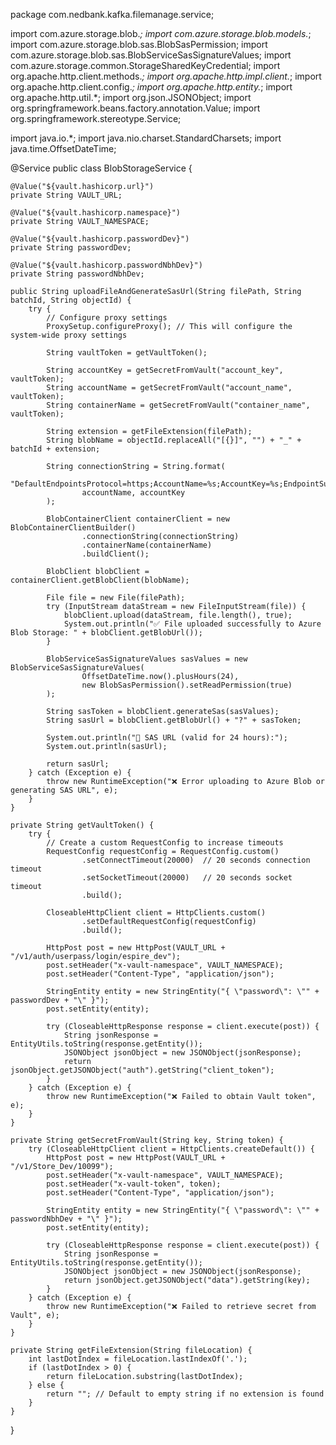 package com.nedbank.kafka.filemanage.service;

import com.azure.storage.blob.*;
import com.azure.storage.blob.models.*;
import com.azure.storage.blob.sas.BlobSasPermission;
import com.azure.storage.blob.sas.BlobServiceSasSignatureValues;
import com.azure.storage.common.StorageSharedKeyCredential;
import org.apache.http.client.methods.*;
import org.apache.http.impl.client.*;
import org.apache.http.client.config.*;
import org.apache.http.entity.*;
import org.apache.http.util.*;
import org.json.JSONObject;
import org.springframework.beans.factory.annotation.Value;
import org.springframework.stereotype.Service;

import java.io.*;
import java.nio.charset.StandardCharsets;
import java.time.OffsetDateTime;

@Service
public class BlobStorageService {

    @Value("${vault.hashicorp.url}")
    private String VAULT_URL;

    @Value("${vault.hashicorp.namespace}")
    private String VAULT_NAMESPACE;

    @Value("${vault.hashicorp.passwordDev}")
    private String passwordDev;

    @Value("${vault.hashicorp.passwordNbhDev}")
    private String passwordNbhDev;

    public String uploadFileAndGenerateSasUrl(String filePath, String batchId, String objectId) {
        try {
            // Configure proxy settings
            ProxySetup.configureProxy(); // This will configure the system-wide proxy settings

            String vaultToken = getVaultToken();

            String accountKey = getSecretFromVault("account_key", vaultToken);
            String accountName = getSecretFromVault("account_name", vaultToken);
            String containerName = getSecretFromVault("container_name", vaultToken);

            String extension = getFileExtension(filePath);
            String blobName = objectId.replaceAll("[{}]", "") + "_" + batchId + extension;

            String connectionString = String.format(
                    "DefaultEndpointsProtocol=https;AccountName=%s;AccountKey=%s;EndpointSuffix=core.windows.net",
                    accountName, accountKey
            );

            BlobContainerClient containerClient = new BlobContainerClientBuilder()
                    .connectionString(connectionString)
                    .containerName(containerName)
                    .buildClient();

            BlobClient blobClient = containerClient.getBlobClient(blobName);

            File file = new File(filePath);
            try (InputStream dataStream = new FileInputStream(file)) {
                blobClient.upload(dataStream, file.length(), true);
                System.out.println("✅ File uploaded successfully to Azure Blob Storage: " + blobClient.getBlobUrl());
            }

            BlobServiceSasSignatureValues sasValues = new BlobServiceSasSignatureValues(
                    OffsetDateTime.now().plusHours(24),
                    new BlobSasPermission().setReadPermission(true)
            );

            String sasToken = blobClient.generateSas(sasValues);
            String sasUrl = blobClient.getBlobUrl() + "?" + sasToken;

            System.out.println("🔐 SAS URL (valid for 24 hours):");
            System.out.println(sasUrl);

            return sasUrl;
        } catch (Exception e) {
            throw new RuntimeException("❌ Error uploading to Azure Blob or generating SAS URL", e);
        }
    }

    private String getVaultToken() {
        try {
            // Create a custom RequestConfig to increase timeouts
            RequestConfig requestConfig = RequestConfig.custom()
                    .setConnectTimeout(20000)  // 20 seconds connection timeout
                    .setSocketTimeout(20000)   // 20 seconds socket timeout
                    .build();

            CloseableHttpClient client = HttpClients.custom()
                    .setDefaultRequestConfig(requestConfig)
                    .build();

            HttpPost post = new HttpPost(VAULT_URL + "/v1/auth/userpass/login/espire_dev");
            post.setHeader("x-vault-namespace", VAULT_NAMESPACE);
            post.setHeader("Content-Type", "application/json");

            StringEntity entity = new StringEntity("{ \"password\": \"" + passwordDev + "\" }");
            post.setEntity(entity);

            try (CloseableHttpResponse response = client.execute(post)) {
                String jsonResponse = EntityUtils.toString(response.getEntity());
                JSONObject jsonObject = new JSONObject(jsonResponse);
                return jsonObject.getJSONObject("auth").getString("client_token");
            }
        } catch (Exception e) {
            throw new RuntimeException("❌ Failed to obtain Vault token", e);
        }
    }

    private String getSecretFromVault(String key, String token) {
        try (CloseableHttpClient client = HttpClients.createDefault()) {
            HttpPost post = new HttpPost(VAULT_URL + "/v1/Store_Dev/10099");
            post.setHeader("x-vault-namespace", VAULT_NAMESPACE);
            post.setHeader("x-vault-token", token);
            post.setHeader("Content-Type", "application/json");

            StringEntity entity = new StringEntity("{ \"password\": \"" + passwordNbhDev + "\" }");
            post.setEntity(entity);

            try (CloseableHttpResponse response = client.execute(post)) {
                String jsonResponse = EntityUtils.toString(response.getEntity());
                JSONObject jsonObject = new JSONObject(jsonResponse);
                return jsonObject.getJSONObject("data").getString(key);
            }
        } catch (Exception e) {
            throw new RuntimeException("❌ Failed to retrieve secret from Vault", e);
        }
    }

    private String getFileExtension(String fileLocation) {
        int lastDotIndex = fileLocation.lastIndexOf('.');
        if (lastDotIndex > 0) {
            return fileLocation.substring(lastDotIndex);
        } else {
            return ""; // Default to empty string if no extension is found
        }
    }
}
